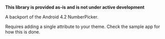 **This library is provided as-is and is not under active development**

A backport of the Android 4.2 NumberPicker.


Requires adding a single attribute to your theme. Check the sample app for how this is done.
